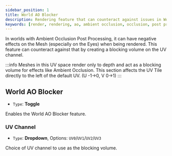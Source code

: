 ```yaml
---
sidebar_position: 1
title: World AO Blocker
description: Rendering feature that can counteract against issues in Worlds with intense Ambient Occlusion Post Processing.
keywords: [render, rendering, ao, ambient occlusion, occlusion, post processing ambient occlusion, poiyomi, shader]
---
```


In worlds with Ambient Occlusion Post Processing, it can have negative effects on the Mesh (especially on the Eyes) when being rendered. This feature can counteract against that by creating a blocking volume on the UV channel.

:::info
Meshes in this UV space render only to depth and act as a blocking volume for effects like Ambient Occlusion. This section affects the UV Tile directly to the left of the default UV. (U -1->0, V 0->1)
:::

## World AO Blocker

- `Type`: <PropertyIcon name="toggle" />**Toggle**

Enables the World AO Blocker feature.

### UV Channel

- `Type`: <PropertyIcon name="dropdown" />**Dropdown**, Options: `UV0`/`UV1`/`UV2`/`UV3`

Choice of UV channel to use as the blocking volume.